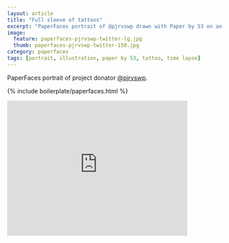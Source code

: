 ```yaml
---
layout: article
title: "Full sleeve of tattoos"
excerpt: "PaperFaces portrait of @pjrvswp drawn with Paper by 53 on an iPad."
image: 
  feature: paperfaces-pjrvswp-twitter-lg.jpg
  thumb: paperfaces-pjrvswp-twitter-150.jpg
category: paperfaces
tags: [portrait, illustration, paper by 53, tattoo, time lapse]
---
```


PaperFaces portrait of project donator [@pjrvswp](http://twitter.com/pjrvswp).

{% include boilerplate/paperfaces.html %}

<iframe width="420" height="315" src="http://www.youtube.com/embed/UA9t52T0Aec" frameborder="0"> </iframe>
